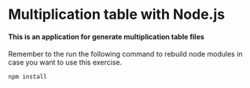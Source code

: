 # Multiplication table with Node.js

#### This is an application for generate multiplication table files

Remember to the run the following command to rebuild node modules in case you want to use this exercise.

```
npm install
```

